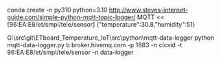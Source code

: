 conda create -n py310 python=3.10
http://www.steves-internet-guide.com/simple-python-mqtt-topic-logger/
MQTT << [96:EA:E8/et/smpl/tele/sensor] {"temperature":30.8,"humidity":51}

G:\src\git\ETboard_Temperature_IoT\src\python\mqtt-data-logger
python mqtt-data-logger.py b broker.hivemq.com -p 1883 -n clcxid -t 96:EA:E8/et/smpl/tele/sensor -n data-logger
